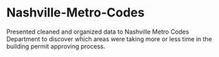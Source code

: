 # Nashville-Metro-Codes
Presented cleaned and organized data to Nashville Metro Codes Department to discover which areas were taking more or less time in the building permit approving process.
